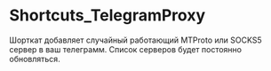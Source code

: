 # Shortcuts_TelegramProxy
​​​​Шорткат добавляет случайный работающий MTProto или SOCKS5 сервер в ваш телеграмм.  Список серверов будет постоянно обновляться.

